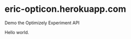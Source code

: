 eric-opticon.herokuapp.com
==========================

Demo the Optimizely Experiment API

Hello world.
